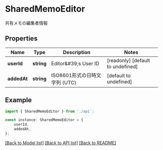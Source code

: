 # SharedMemoEditor

共有メモの編集者情報

## Properties

Name | Type | Description | Notes
------------ | ------------- | ------------- | -------------
**userId** | **string** | Editor\&#39;s User ID | [readonly] [default to undefined]
**addedAt** | **string** | ISO8601形式の日時文字列 (UTC) | [default to undefined]

## Example

```typescript
import { SharedMemoEditor } from './api';

const instance: SharedMemoEditor = {
    userId,
    addedAt,
};
```

[[Back to Model list]](../README.md#documentation-for-models) [[Back to API list]](../README.md#documentation-for-api-endpoints) [[Back to README]](../README.md)

